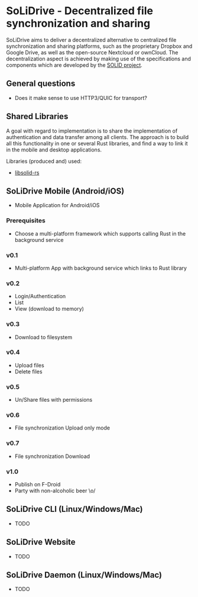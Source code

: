 # SoLiDrive - Decentralized file synchronization and sharing
SoLiDrive aims to deliver a decentralized alternative to centralized file synchronization and sharing platforms, such as the proprietary Dropbox and Google Drive, as well as the open-source Nextcloud or ownCloud.
The decentralization aspect is achieved by making use of the specifications and components which are developed by the [SOLID project][solid].

## General questions
* Does it make sense to use HTTP3/QUIC for transport?

## Shared Libraries
A goal with regard to implementation is to share the implementation of authentication and data transfer among all clients.
The approach is to build all this functionality in one or several Rust libraries, and find a way to link it in the mobile and desktop applications.

Libraries (produced and) used:

* [libsolid-rs](libsolid-rs)

## SoLiDrive Mobile (Android/iOS)
* Mobile Application for Android/iOS

### Prerequisites
* Choose a multi-platform framework which supports calling Rust in the background service

### v0.1
* Multi-platform App with background service which links to Rust library

### v0.2
* Login/Authentication
* List
* View (download to memory)

### v0.3
* Download to filesystem

### v0.4
* Upload files
* Delete files

### v0.5
* Un/Share files with permissions

### v0.6
* File synchronization Upload only mode

### v0.7
* File synchronization Download

### v1.0
* Publish on F-Droid
* Party with non-alcoholic beer \o/

## SoLiDrive CLI (Linux/Windows/Mac)
* TODO

## SoLiDrive Website
* TODO

## SoLiDrive Daemon (Linux/Windows/Mac)
* TODO

[solid]: https://solid.mit.edu
